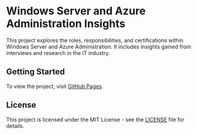 # Windows Server and Azure Administration Insights

This project explores the roles, responsibilities, and certifications within Windows Server and Azure Administration. It includes insights gained from interviews and research in the IT industry.

## Getting Started

To view the project, visit [GitHub Pages](https://gemuneen.github.io/english-2100-p).

## License

This project is licensed under the MIT License - see the [LICENSE](LICENSE) file for details.
